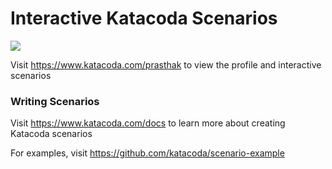 # Interactive Katacoda Scenarios

[![](http://shields.katacoda.com/katacoda/prasthak/count.svg)](https://www.katacoda.com/prasthak "Get your profile on Katacoda.com")

Visit https://www.katacoda.com/prasthak to view the profile and interactive scenarios

### Writing Scenarios
Visit https://www.katacoda.com/docs to learn more about creating Katacoda scenarios

For examples, visit https://github.com/katacoda/scenario-example
